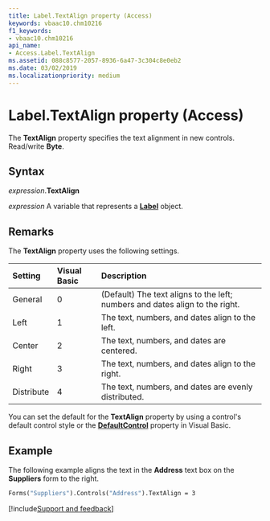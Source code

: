 ```yaml
---
title: Label.TextAlign property (Access)
keywords: vbaac10.chm10216
f1_keywords:
- vbaac10.chm10216
api_name:
- Access.Label.TextAlign
ms.assetid: 088c8577-2057-8936-6a47-3c304c8e0eb2
ms.date: 03/02/2019
ms.localizationpriority: medium
---
```



# Label.TextAlign property (Access)

The **TextAlign** property specifies the text alignment in new controls. Read/write **Byte**.


## Syntax

_expression_.**TextAlign**

_expression_ A variable that represents a **[Label](Access.Label.md)** object.


## Remarks

The **TextAlign** property uses the following settings.

|Setting|Visual Basic|Description|
|:-----|:-----|:-----|
|General|0|(Default) The text aligns to the left; numbers and dates align to the right.|
|Left|1|The text, numbers, and dates align to the left.|
|Center|2|The text, numbers, and dates are centered.|
|Right|3|The text, numbers, and dates align to the right.|
|Distribute|4|The text, numbers, and dates are evenly distributed.|

You can set the default for the **TextAlign** property by using a control's default control style or the **[DefaultControl](access.form.defaultcontrol.md)** property in Visual Basic.


## Example

The following example aligns the text in the **Address** text box on the **Suppliers** form to the right.

```vb
Forms("Suppliers").Controls("Address").TextAlign = 3
```


[!include[Support and feedback](~/includes/feedback-boilerplate.md)]